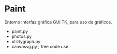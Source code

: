 # Paint

Entorno interfaz gráfica GUI TK, para uso de gráficos.

- paint.py
- photos.py
- utilitygraph.py
- canvasvg.py ; free code use.
